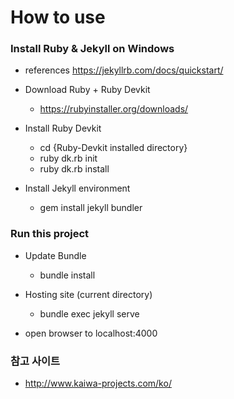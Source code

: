 # How to use

### Install Ruby & Jekyll on Windows

* references https://jekyllrb.com/docs/quickstart/

* Download Ruby + Ruby Devkit 
  * https://rubyinstaller.org/downloads/
  
* Install Ruby Devkit
  * cd {Ruby-Devkit installed directory}
  * ruby dk.rb init
  * ruby dk.rb install
  
* Install Jekyll environment
  * gem install jekyll bundler

### Run this project
  
* Update Bundle
  * bundle install
  
* Hosting site (current directory)
  * bundle exec jekyll serve
  
* open browser to localhost:4000

### 참고 사이트

* http://www.kaiwa-projects.com/ko/
